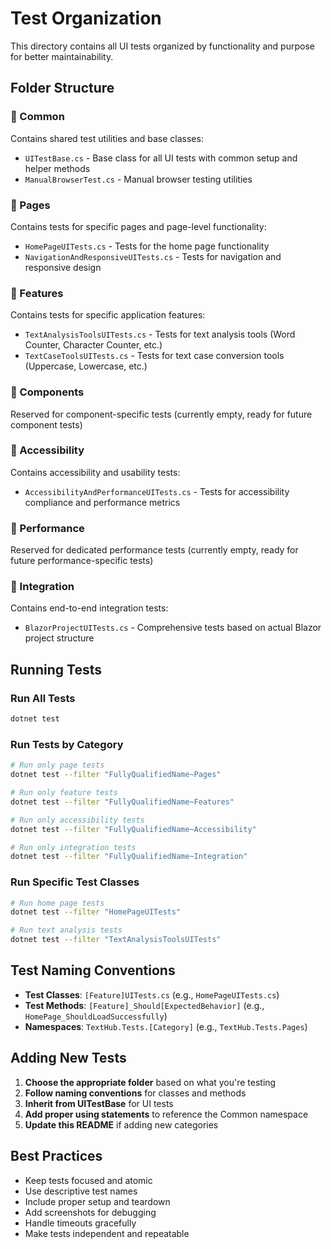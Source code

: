 # Test Organization

This directory contains all UI tests organized by functionality and purpose for better maintainability.

## Folder Structure

### 📁 Common
Contains shared test utilities and base classes:
- `UITestBase.cs` - Base class for all UI tests with common setup and helper methods
- `ManualBrowserTest.cs` - Manual browser testing utilities

### 📁 Pages
Contains tests for specific pages and page-level functionality:
- `HomePageUITests.cs` - Tests for the home page functionality
- `NavigationAndResponsiveUITests.cs` - Tests for navigation and responsive design

### 📁 Features
Contains tests for specific application features:
- `TextAnalysisToolsUITests.cs` - Tests for text analysis tools (Word Counter, Character Counter, etc.)
- `TextCaseToolsUITests.cs` - Tests for text case conversion tools (Uppercase, Lowercase, etc.)

### 📁 Components
Reserved for component-specific tests (currently empty, ready for future component tests)

### 📁 Accessibility
Contains accessibility and usability tests:
- `AccessibilityAndPerformanceUITests.cs` - Tests for accessibility compliance and performance metrics

### 📁 Performance
Reserved for dedicated performance tests (currently empty, ready for future performance-specific tests)

### 📁 Integration
Contains end-to-end integration tests:
- `BlazorProjectUITests.cs` - Comprehensive tests based on actual Blazor project structure

## Running Tests

### Run All Tests
```bash
dotnet test
```

### Run Tests by Category
```bash
# Run only page tests
dotnet test --filter "FullyQualifiedName~Pages"

# Run only feature tests
dotnet test --filter "FullyQualifiedName~Features"

# Run only accessibility tests
dotnet test --filter "FullyQualifiedName~Accessibility"

# Run only integration tests
dotnet test --filter "FullyQualifiedName~Integration"
```

### Run Specific Test Classes
```bash
# Run home page tests
dotnet test --filter "HomePageUITests"

# Run text analysis tests
dotnet test --filter "TextAnalysisToolsUITests"
```

## Test Naming Conventions

- **Test Classes**: `[Feature]UITests.cs` (e.g., `HomePageUITests.cs`)
- **Test Methods**: `[Feature]_Should[ExpectedBehavior]` (e.g., `HomePage_ShouldLoadSuccessfully`)
- **Namespaces**: `TextHub.Tests.[Category]` (e.g., `TextHub.Tests.Pages`)

## Adding New Tests

1. **Choose the appropriate folder** based on what you're testing
2. **Follow naming conventions** for classes and methods
3. **Inherit from UITestBase** for UI tests
4. **Add proper using statements** to reference the Common namespace
5. **Update this README** if adding new categories

## Best Practices

- Keep tests focused and atomic
- Use descriptive test names
- Include proper setup and teardown
- Add screenshots for debugging
- Handle timeouts gracefully
- Make tests independent and repeatable
